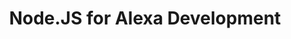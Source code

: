 ---
title: Node.JS for Alexa Development
description: An introduction to Node.JS for Alexa Development.
---